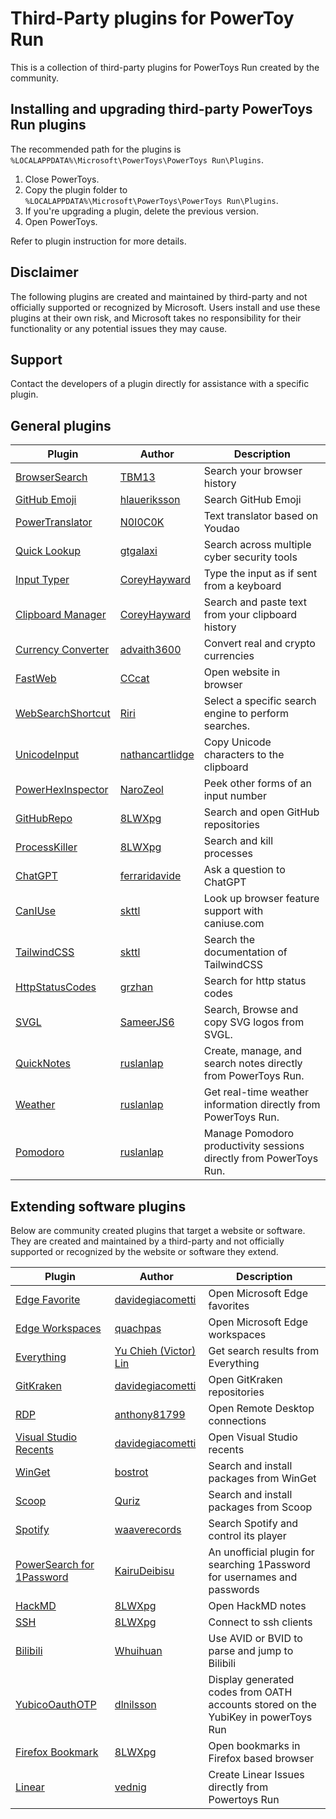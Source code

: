# Third-Party plugins for PowerToy Run

This is a collection of third-party plugins for PowerToys Run created by the community.

## Installing and upgrading third-party PowerToys Run plugins

The recommended path for the plugins is `%LOCALAPPDATA%\Microsoft\PowerToys\PowerToys Run\Plugins`.

1. Close PowerToys.
1. Copy the plugin folder to `%LOCALAPPDATA%\Microsoft\PowerToys\PowerToys Run\Plugins`.
1. If you're upgrading a plugin, delete the previous version.
1. Open PowerToys.

Refer to plugin instruction for more details.

## Disclaimer

The following plugins are created and maintained by third-party and not officially supported or recognized by Microsoft.  Users install and use these plugins at their own risk, and Microsoft takes no responsibility for their functionality or any potential issues they may cause.  

## Support

Contact the developers of a plugin directly for assistance with a specific plugin.

## General plugins

| Plugin | Author | Description |
| ------ | ------ | ----------- |
| [BrowserSearch](https://github.com/TBM13/BrowserSearch) | [TBM13](https://github.com/TBM13) | Search your browser history |
| [GitHub Emoji](https://github.com/hlaueriksson/GEmojiSharp) | [hlaueriksson](https://github.com/hlaueriksson) | Search GitHub Emoji |
| [PowerTranslator](https://github.com/N0I0C0K/PowerTranslator) | [N0I0C0K](https://github.com/N0I0C0K) | Text translator based on Youdao |
| [Quick Lookup](https://github.com/GTGalaxi/quick-lookup-ptrun) | [gtgalaxi](https://github.com/GTGalaxi) | Search across multiple cyber security tools |
| [Input Typer](https://github.com/CoreyHayward/PowerToys-Run-InputTyper) | [CoreyHayward](https://github.com/CoreyHayward) | Type the input as if sent from a keyboard |
| [Clipboard Manager](https://github.com/CoreyHayward/PowerToys-Run-ClipboardManager) | [CoreyHayward](https://github.com/CoreyHayward) | Search and paste text from your clipboard history |
| [Currency Converter](https://github.com/Advaith3600/PowerToys-Run-Currency-Converter) | [advaith3600](https://github.com/advaith3600) | Convert real and crypto currencies |
| [FastWeb](https://github.com/CCcat8059/FastWeb) | [CCcat](https://github.com/CCcat8059) | Open website in browser |
| [WebSearchShortcut](https://github.com/Daydreamer-riri/PowerToys-Run-WebSearchShortcut) | [Riri](https://github.com/Daydreamer-riri) | Select a specific search engine to perform searches. |
| [UnicodeInput](https://github.com/nathancartlidge/powertoys-run-unicode) | [nathancartlidge](https://github.com/nathancartlidge) | Copy Unicode characters to the clipboard |
| [PowerHexInspector](https://github.com/NaroZeol/PowerHexInspector) | [NaroZeol](https://github.com/NaroZeol) | Peek other forms of an input number |
| [GitHubRepo](https://github.com/8LWXpg/PowerToysRun-GitHubRepo) | [8LWXpg](https://github.com/8LWXpg) | Search and open GitHub repositories |
| [ProcessKiller](https://github.com/8LWXpg/PowerToysRun-ProcessKiller) | [8LWXpg](https://github.com/8LWXpg) | Search and kill processes |
| [ChatGPT](https://github.com/ferraridavide/ChatGPTPowerToys) | [ferraridavide](https://github.com/ferraridavide) | Ask a question to ChatGPT |
| [CanIUse](https://github.com/skttl/ptrun-caniuse) | [skttl](https://github.com/skttl) | Look up browser feature support with caniuse.com |
| [TailwindCSS](https://github.com/skttl/ptrun-tailwindcss) | [skttl](https://github.com/skttl) | Search the documentation of TailwindCSS |
| [HttpStatusCodes](https://github.com/grzhan/HttpStatusCodePowerToys) | [grzhan](https://github.com/grzhan) | Search for http status codes |
| [SVGL](https://github.com/Sameerjs6/powertoys-svgl) | [SameerJS6](https://github.com/SameerJS6) | Search, Browse and copy SVG logos from SVGL. |
| [QuickNotes](https://github.com/ruslanlap/CommunityPowerToysRunPlugin-QuickNotes) | [ruslanlap](https://github.com/ruslanlap) | Create, manage, and search notes directly from PowerToys Run. |
| [Weather](https://github.com/ruslanlap/PowerToysRun-Weather) | [ruslanlap](https://github.com/ruslanlap) | Get real-time weather information directly from PowerToys Run. |
| [Pomodoro](https://github.com/ruslanlap/PowerToysRun-Pomodoro) | [ruslanlap](https://github.com/ruslanlap) | Manage Pomodoro productivity sessions directly from PowerToys Run. |

## Extending software plugins

Below are community created plugins that target a website or software.  They are created and maintained by a third-party and not officially supported or recognized by the website or software they extend.

| Plugin | Author | Description |
| ------ | ------ | ----------- |
| [Edge Favorite](https://github.com/davidegiacometti/PowerToys-Run-EdgeFavorite) | [davidegiacometti](https://github.com/davidegiacometti) | Open Microsoft Edge favorites |
| [Edge Workspaces](https://github.com/quachpas/PowerToys-Run-EdgeWorkspaces) | [quachpas](https://github.com/quachpas) | Open Microsoft Edge workspaces|
| [Everything](https://github.com/lin-ycv/EverythingPowerToys) | [Yu Chieh (Victor) Lin](https://github.com/Lin-ycv) | Get search results from Everything |
| [GitKraken](https://github.com/davidegiacometti/PowerToys-Run-GitKraken) | [davidegiacometti](https://github.com/davidegiacometti) | Open GitKraken repositories |
| [RDP](https://github.com/anthony81799/PowerToysRun-RDP) | [anthony81799](https://github.com/anthony81799) | Open Remote Desktop connections |
| [Visual Studio Recents](https://github.com/davidegiacometti/PowerToys-Run-VisualStudio) | [davidegiacometti](https://github.com/davidegiacometti) | Open Visual Studio recents |
| [WinGet](https://github.com/bostrot/PowerToysRunPluginWinget) | [bostrot](https://github.com/bostrot) | Search and install packages from WinGet |
| [Scoop](https://github.com/Quriz/PowerToysRunScoop) | [Quriz](https://github.com/Quriz) | Search and install packages from Scoop |
| [Spotify](https://github.com/waaverecords/PowerToys-Run-Spotify) | [waaverecords](https://github.com/waaverecords) | Search Spotify and control its player |
| [PowerSearch for 1Password](https://github.com/KairuDeibisu/PowerToysRunPlugin1Password) | [KairuDeibisu](https://github.com/KairuDeibisu) | An unofficial plugin for searching 1Password for usernames and passwords |
| [HackMD](https://github.com/8LWXpg/PowerToysRun-HackMD) | [8LWXpg](https://github.com/8LWXpg) | Open HackMD notes |
| [SSH](https://github.com/8LWXpg/PowerToysRun-SSH) | [8LWXpg](https://github.com/8LWXpg) | Connect to ssh clients |
| [Bilibili](https://github.com/Whuihuan/PowerToysRun-Bilibili) | [Whuihuan](https://github.com/Whuihuan) | Use AVID or BVID to parse and jump to Bilibili |
| [YubicoOauthOTP](https://github.com/dlnilsson/Community.PowerToys.Run.Plugin.YubicoOauthOTP) | [dlnilsson](https://github.com/dlnilsson) | Display generated codes from OATH accounts stored on the YubiKey in powerToys Run  |
| [Firefox Bookmark](https://github.com/8LWXpg/PowerToysRun-FirefoxBookmark) | [8LWXpg](https://github.com/8LWXpg) | Open bookmarks in Firefox based browser |
[Linear](https://github.com/vednig/powertoys-linear) | [vednig](https://github.com/vednig) | Create Linear Issues directly from Powertoys Run |
